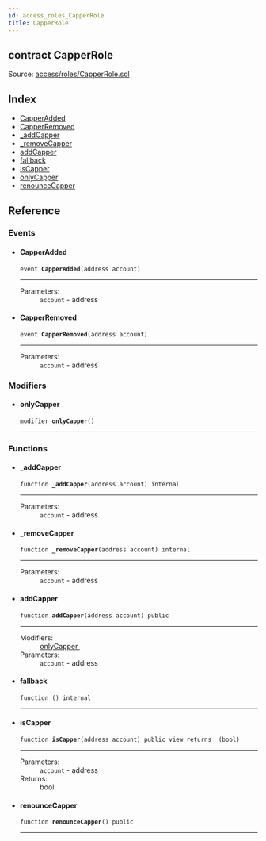 ```yaml
---
id: access_roles_CapperRole
title: CapperRole
---
```


<div class="contract-doc"><div class="contract"><h2 class="contract-header"><span class="contract-kind">contract</span> CapperRole</h2><div class="source">Source: <a href="https://github.com/OpenZeppelin/zeppelin-solidity/blob/v2.1.2/contracts/access/roles/CapperRole.sol" target="_blank">access/roles/CapperRole.sol</a></div></div><div class="index"><h2>Index</h2><ul><li><a href="access_roles_CapperRole.html#CapperAdded">CapperAdded</a></li><li><a href="access_roles_CapperRole.html#CapperRemoved">CapperRemoved</a></li><li><a href="access_roles_CapperRole.html#_addCapper">_addCapper</a></li><li><a href="access_roles_CapperRole.html#_removeCapper">_removeCapper</a></li><li><a href="access_roles_CapperRole.html#addCapper">addCapper</a></li><li><a href="access_roles_CapperRole.html#">fallback</a></li><li><a href="access_roles_CapperRole.html#isCapper">isCapper</a></li><li><a href="access_roles_CapperRole.html#onlyCapper">onlyCapper</a></li><li><a href="access_roles_CapperRole.html#renounceCapper">renounceCapper</a></li></ul></div><div class="reference"><h2>Reference</h2><div class="events"><h3>Events</h3><ul><li><div class="item event"><span id="CapperAdded" class="anchor-marker"></span><h4 class="name">CapperAdded</h4><div class="body"><code class="signature">event <strong>CapperAdded</strong><span>(address account) </span></code><hr/><dl><dt><span class="label-parameters">Parameters:</span></dt><dd><div><code>account</code> - address</div></dd></dl></div></div></li><li><div class="item event"><span id="CapperRemoved" class="anchor-marker"></span><h4 class="name">CapperRemoved</h4><div class="body"><code class="signature">event <strong>CapperRemoved</strong><span>(address account) </span></code><hr/><dl><dt><span class="label-parameters">Parameters:</span></dt><dd><div><code>account</code> - address</div></dd></dl></div></div></li></ul></div><div class="modifiers"><h3>Modifiers</h3><ul><li><div class="item modifier"><span id="onlyCapper" class="anchor-marker"></span><h4 class="name">onlyCapper</h4><div class="body"><code class="signature">modifier <strong>onlyCapper</strong><span>() </span></code><hr/></div></div></li></ul></div><div class="functions"><h3>Functions</h3><ul><li><div class="item function"><span id="_addCapper" class="anchor-marker"></span><h4 class="name">_addCapper</h4><div class="body"><code class="signature">function <strong>_addCapper</strong><span>(address account) </span><span>internal </span></code><hr/><dl><dt><span class="label-parameters">Parameters:</span></dt><dd><div><code>account</code> - address</div></dd></dl></div></div></li><li><div class="item function"><span id="_removeCapper" class="anchor-marker"></span><h4 class="name">_removeCapper</h4><div class="body"><code class="signature">function <strong>_removeCapper</strong><span>(address account) </span><span>internal </span></code><hr/><dl><dt><span class="label-parameters">Parameters:</span></dt><dd><div><code>account</code> - address</div></dd></dl></div></div></li><li><div class="item function"><span id="addCapper" class="anchor-marker"></span><h4 class="name">addCapper</h4><div class="body"><code class="signature">function <strong>addCapper</strong><span>(address account) </span><span>public </span></code><hr/><dl><dt><span class="label-modifiers">Modifiers:</span></dt><dd><a href="access_roles_CapperRole.html#onlyCapper">onlyCapper </a></dd><dt><span class="label-parameters">Parameters:</span></dt><dd><div><code>account</code> - address</div></dd></dl></div></div></li><li><div class="item function"><span id="fallback" class="anchor-marker"></span><h4 class="name">fallback</h4><div class="body"><code class="signature">function <strong></strong><span>() </span><span>internal </span></code><hr/></div></div></li><li><div class="item function"><span id="isCapper" class="anchor-marker"></span><h4 class="name">isCapper</h4><div class="body"><code class="signature">function <strong>isCapper</strong><span>(address account) </span><span>public </span><span>view </span><span>returns  (bool) </span></code><hr/><dl><dt><span class="label-parameters">Parameters:</span></dt><dd><div><code>account</code> - address</div></dd><dt><span class="label-return">Returns:</span></dt><dd>bool</dd></dl></div></div></li><li><div class="item function"><span id="renounceCapper" class="anchor-marker"></span><h4 class="name">renounceCapper</h4><div class="body"><code class="signature">function <strong>renounceCapper</strong><span>() </span><span>public </span></code><hr/></div></div></li></ul></div></div></div>
